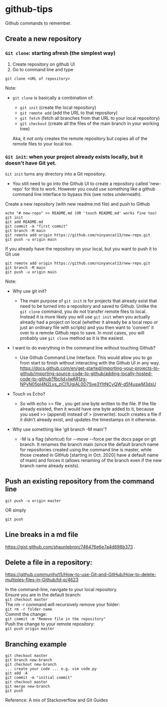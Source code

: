 # github-tips
Github commands to remember.

## Create a new repository

### `Git clone`: starting afresh (the simplest way)
1. Create repository on github UI
2. Go to command line and type 
```
git clone <URL of repository>
```
Note:
- `git clone` is basically a combination of:
    - `git init` (create the local repository)
    - `git remote add` (add the URL to that repository)
    - `git fetch` (fetch all branches from that URL to your local repository)
    - `git checkout` (create all the files of the main branch in your working tree)

    Aka, it not only creates the remote repository but copies all of the remote files to your local too. 

### `Git init`: when your project already exists locally, but it doesn't have Git yet. 
`Git init` turns any directory into a Git repository.

- You still need to go into the Github UI to create a repository called 'new-repo' for this to work. However you could use something like a github command line interface to bypass this (see notes underneath). 

Create a new repository (with new readme.md file) and push to Github
```
echo "# new-repo" >> README.md (OR 'touch README.md' works fine too)
git init
git add README.md
git commit -m "first commit"
git branch -M main
git remote add origin https://github.com/ninyancat13/new-repo.git
git push -u origin main
```

If you already have the repository on your local, but you want to push it to Git use
```
git remote add origin https://github.com/ninyancat13/new-repo.git
git branch -M main
git push -u origin main
```

Note:
- Why use git init?
    - The main purpose of `git init` is for projects that already exist that need to be turned into a repository and saved to Github. Unlike the `git clone` command, you do not transfer remote files to local. Instead it is more likely you will use `git init` when you actually already had a project on local (whether it already be a local repo or just an ordinary file with scripts) and you then want to 'convert' it over to a remote Github repo to save. In most cases, you will probably use `git clone` method as it is the easiest.
    
- I want to do everything in the command line without touching Github?
    - Use Github Command Line Interface. This would allow you to go from start to finish without interacting with the Github UI in any way.
https://docs.github.com/en/get-started/importing-your-projects-to-github/importing-source-code-to-github/adding-locally-hosted-code-to-github?fbclid=IwAR1zg-NPyN05pl4N2Lvs_zjCl1UgiAL0D7Sve3YItNCyQW-d5f4uswM3dsU

- Touch vs Echo?
    - So with echo >> file , you get one byte written to the file. If the file already existed, then it would have one byte added to it, because you used >> (append) instead of > (overwrite). touch creates a file if it didn't already exist, and updates the timestamps on it otherwise.

- Why use something like 'git branch -M main'?
    - -M is a flag (shortcut) for --move --force per the docs page on git branch. It renames the branch main (since the default branch name for repositories created using the command line is master, while those created in GitHub [starting in Oct. 2020] have a default name of main) and forces it (allows renaming of the branch even if the new branch name already exists).

## Push an existing repository from the command line
  
```git remote add origin https://github.com/ninyancat13/python-tips.git
git push -u origin master
```
OR simply
```
git push
```

## Line breaks in a md file
https://gist.github.com/shaunlebron/746476e6e7a4d698b373 . 

## Delete a file in a repository:
https://github.community/t5/How-to-use-Git-and-GitHub/How-to-delete-multiples-files-in-Github/td-p/4623  

In the command-line, navigate to your local repository.  
Ensure you are in the default branch:  
```git checkout master```  
The rm -r command will recursively remove your folder:  
```git rm -r folder-name```  
Commit the change:  
```git commit -m "Remove file in the repository"```  
Push the change to your remote repository:  
```git push origin master```  

## Branching example
```
git checkout master
git branch new-branch
git checkout new-branch
... create your code ... e.g. vim code.py
git add -A
git commit -m "initial commit"
git checkout master
git merge new-branch
git push
```
 
Reference:
A mix of Stackoverflow and Git Guides 
